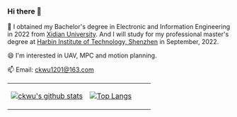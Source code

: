 ### Hi there 👋
🌱 I obtained my Bachelor's degree in Electronic and Information Engineering in 2022 from [Xidian University](https://en.xidian.edu.cn/). And I will study for my professional master's degree at [Harbin Institute of Technology, Shenzhen](http://en.hitsz.edu.cn/) in September, 2022.

😄 I'm interested in UAV, MPC and motion planning.

📫 Email: ckwu1201@163.com
<!--
**CK1201/CK1201** is a ✨ _special_ ✨ repository because its `README.md` (this file) appears on your GitHub profile.

Here are some ideas to get you started:

- 🔭 I’m currently working on ...
- 🌱 I’m currently learning ...
- 👯 I’m looking to collaborate on ...
- 🤔 I’m looking for help with ...
- 💬 Ask me about ...
- 📫 How to reach me: ...
- 😄 Pronouns: ...
- ⚡ Fun fact: ...
-->
<table><tr><td align="center" width="55%">
  
[![ckwu's github stats](https://github-readme-stats.vercel.app/api?username=CK1201&show_icons=true&count_private=true)](https://github.com/CK1201/)
  
</td><td align="top" width="45%">
  
[![Top Langs](https://github-readme-stats.vercel.app/api/top-langs/?username=CK1201&layout=compact&show_icons=true)](https://github.com/CK1201/github-readme-stats)
  
</td></tr></table>
